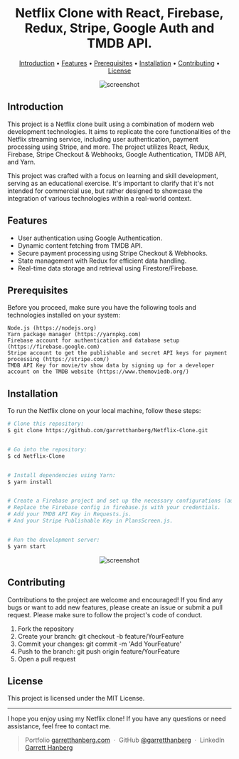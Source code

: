 <h1 align="center">
  Netflix Clone with React, Firebase, Redux, Stripe, Google Auth and TMDB API.
  <br>
</h1>

<p align="center">
  <a href="#introduction">Introduction</a> •
  <a href="#features">Features</a> •
  <a href="#prerequisites">Prerequisites</a> •
  <a href="#installation">Installation</a> •
  <a href="#contributing">Contributing</a> •
  <a href="#license">License</a>
</p>

<p align="center">
  <img src="https://github.com/garretthanberg/Netflix-Clone/assets/115447682/c712d081-04ca-457a-bcd5-0f193e7ddb93" alt="screenshot">
</p>

## Introduction

This project is a Netflix clone built using a combination of modern web development technologies. It aims to replicate the core functionalities of the Netflix streaming service, including user authentication, payment processing using Stripe, and more. The project utilizes React, Redux, Firebase, Stripe Checkout & Webhooks, Google Authentication, TMDB API, and Yarn.

This project was crafted with a focus on learning and skill development, serving as an educational exercise. It's important to clarify that it's not intended for commercial use, but rather designed to showcase the integration of various technologies within a real-world context.

## Features

* User authentication using Google Authentication.
* Dynamic content fetching from TMDB API.
* Secure payment processing using Stripe Checkout & Webhooks.
* State management with Redux for efficient data handling.
* Real-time data storage and retrieval using Firestore/Firebase.

<a id="prerequisites"></a>
## Prerequisites

Before you proceed, make sure you have the following tools and technologies installed on your system:

    Node.js (https://nodejs.org)
    Yarn package manager (https://yarnpkg.com)
    Firebase account for authentication and database setup (https://firebase.google.com)
    Stripe account to get the publishable and secret API keys for payment processing (https://stripe.com/)
    TMDB API Key for movie/tv show data by signing up for a developer account on the TMDB website (https://www.themoviedb.org/)

## Installation

To run the Netflix clone on your local machine, follow these steps:

```bash
# Clone this repository:
$ git clone https://github.com/garretthanberg/Netflix-Clone.git


# Go into the repository:
$ cd Netflix-Clone 


# Install dependencies using Yarn:
$ yarn install


# Create a Firebase project and set up the necessary configurations (authentication, Firestore, and set up the Stripe extention).
# Replace the Firebase config in firebase.js with your credentials.
# Add your TMDB API Key in Requests.js.
# And your Stripe Publishable Key in PlansScreen.js.


# Run the development server:
$ yarn start
```

<p align="center">
  <img src="https://github.com/garretthanberg/Netflix-Clone/assets/115447682/520b0d33-0a94-4324-9b60-6b85fc3dcf74" alt="screenshot">
</p>

## Contributing

Contributions to the project are welcome and encouraged! If you find any bugs or want to add new features, please create an issue or submit a pull request. Please make sure to follow the project's code of conduct.

1. Fork the repository
2. Create your branch: git checkout -b feature/YourFeature
3. Commit your changes: git commit -m 'Add YourFeature'
4. Push to the branch: git push origin feature/YourFeature
5. Open a pull request

## License

This project is licensed under the MIT License.

---

I hope you enjoy using my Netflix clone! If you have any questions or need assistance, feel free to contact me.

> Portfolio [garretthanberg.com](https://www.garretthanberg.com) &nbsp;&middot;&nbsp;
> GitHub [@garretthanberg](https://github.com/garretthanberg) &nbsp;&middot;&nbsp;
> LinkedIn [Garrett Hanberg](https://www.linkedin.com/in/garrett-hanberg/) 
